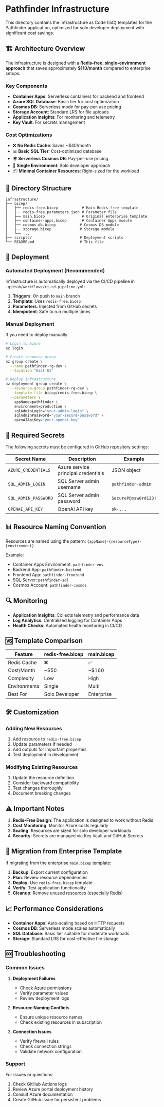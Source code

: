 # Pathfinder Infrastructure

This directory contains the Infrastructure as Code (IaC) templates for the Pathfinder application, optimized for solo developer deployment with significant cost savings.

## 🏗️ Architecture Overview

The infrastructure is designed with a **Redis-free, single-environment approach** that saves approximately **$110/month** compared to enterprise setups.

### Key Components

- **Container Apps**: Serverless containers for backend and frontend
- **Azure SQL Database**: Basic tier for cost optimization
- **Cosmos DB**: Serverless mode for pay-per-use pricing
- **Storage Account**: Standard LRS for file uploads
- **Application Insights**: For monitoring and telemetry
- **Key Vault**: For secrets management

### Cost Optimizations

- ❌ **No Redis Cache**: Saves ~$40/month
- 📊 **Basic SQL Tier**: Cost-optimized database
- 🌍 **Serverless Cosmos DB**: Pay-per-use pricing
- 🔧 **Single Environment**: Solo developer approach
- 📦 **Minimal Container Resources**: Right-sized for the workload

## 📁 Directory Structure

```
infrastructure/
├── bicep/
│   ├── redis-free.bicep           # Main Redis-free template
│   ├── redis-free.parameters.json # Parameter file
│   ├── main.bicep                 # Original enterprise template
│   ├── container-apps.bicep       # Container Apps module
│   ├── cosmos-db.bicep           # Cosmos DB module
│   ├── storage.bicep             # Storage module
│   └── ...
├── scripts/                      # Deployment scripts
└── README.md                     # This file
```

## 🚀 Deployment

### Automated Deployment (Recommended)

Infrastructure is automatically deployed via the CI/CD pipeline in `.github/workflows/ci-cd-pipeline.yml`:

1. **Triggers**: On push to `main` branch
2. **Template**: Uses `redis-free.bicep`
3. **Parameters**: Injected from GitHub secrets
4. **Idempotent**: Safe to run multiple times

### Manual Deployment

If you need to deploy manually:

```bash
# Login to Azure
az login

# Create resource group
az group create \
  --name pathfinder-rg-dev \
  --location "East US"

# Deploy infrastructure
az deployment group create \
  --resource-group pathfinder-rg-dev \
  --template-file bicep/redis-free.bicep \
  --parameters \
    appName=pathfinder \
    environment=production \
    sqlAdminLogin="your-admin-login" \
    sqlAdminPassword="your-secure-password" \
    openAIApiKey="your-openai-key"
```

## 🔧 Required Secrets

The following secrets must be configured in GitHub repository settings:

| Secret Name | Description | Example |
|-------------|-------------|---------|
| `AZURE_CREDENTIALS` | Azure service principal credentials | JSON object |
| `SQL_ADMIN_LOGIN` | SQL Server admin username | `pathfinder-admin` |
| `SQL_ADMIN_PASSWORD` | SQL Server admin password | `SecureP@ssw0rd123!` |
| `OPENAI_API_KEY` | OpenAI API key | `sk-...` |

## 📊 Resource Naming Convention

Resources are named using the pattern: `{appName}-{resourceType}-{environment}`

Example:
- Container Apps Environment: `pathfinder-env`
- Backend App: `pathfinder-backend`
- Frontend App: `pathfinder-frontend`
- SQL Server: `pathfinder-sql`
- Cosmos Account: `pathfinder-cosmos`

## 🔍 Monitoring

- **Application Insights**: Collects telemetry and performance data
- **Log Analytics**: Centralized logging for Container Apps
- **Health Checks**: Automated health monitoring in CI/CD

## 🆚 Template Comparison

| Feature | redis-free.bicep | main.bicep |
|---------|------------------|------------|
| Redis Cache | ❌ | ✅ |
| Cost/Month | ~$50 | ~$160 |
| Complexity | Low | High |
| Environments | Single | Multi |
| Best For | Solo Developer | Enterprise |

## 🛠️ Customization

### Adding New Resources

1. Add resource to `redis-free.bicep`
2. Update parameters if needed
3. Add outputs for important properties
4. Test deployment in development

### Modifying Existing Resources

1. Update the resource definition
2. Consider backward compatibility
3. Test changes thoroughly
4. Document breaking changes

## ⚠️ Important Notes

1. **Redis-Free Design**: The application is designed to work without Redis
2. **Cost Monitoring**: Monitor Azure costs regularly
3. **Scaling**: Resources are sized for solo developer workloads
4. **Security**: Secrets are managed via Key Vault and GitHub Secrets

## 🔄 Migration from Enterprise Template

If migrating from the enterprise `main.bicep` template:

1. **Backup**: Export current configuration
2. **Plan**: Review resource dependencies
3. **Deploy**: Use `redis-free.bicep` template
4. **Verify**: Test application functionality
5. **Cleanup**: Remove unused resources (especially Redis)

## 📈 Performance Considerations

- **Container Apps**: Auto-scaling based on HTTP requests
- **Cosmos DB**: Serverless mode scales automatically
- **SQL Database**: Basic tier suitable for moderate workloads
- **Storage**: Standard LRS for cost-effective file storage

## 🆘 Troubleshooting

### Common Issues

1. **Deployment Failures**
   - Check Azure permissions
   - Verify parameter values
   - Review deployment logs

2. **Resource Naming Conflicts**
   - Ensure unique resource names
   - Check existing resources in subscription

3. **Connection Issues**
   - Verify firewall rules
   - Check connection strings
   - Validate network configuration

### Support

For issues or questions:
1. Check GitHub Actions logs
2. Review Azure portal deployment history
3. Consult Azure documentation
4. Create GitHub issue for persistent problems 